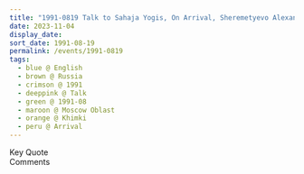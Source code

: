 ```yaml
---
title: "1991-0819 Talk to Sahaja Yogis, On Arrival, Sheremetyevo Alexander S. Pushkin International Airport, Khimki (29 kms NW from Moscow), Moscow Oblast, Russia"
date: 2023-11-04
display_date: 
sort_date: 1991-08-19
permalink: /events/1991-0819
tags:
  - blue @ English
  - brown @ Russia
  - crimson @ 1991
  - deeppink @ Talk
  - green @ 1991-08
  - maroon @ Moscow Oblast
  - orange @ Khimki
  - peru @ Arrival
---
```


<wave-list>
  <list-title color="green" width="75">Key Quote</list-title>
  <list-item color="BlanchedAlmond"  width="200"></list-item>
  <list-item color="Lavender"></list-item>
  <list-item color="BlanchedAlmond"></list-item>
</wave-list>

<br>

<wave-list>
  <list-title color="green" width="75">Comments</list-title>
  <list-item color="BlanchedAlmond"  width="200"></list-item>
  <list-item color="Lavender"></list-item>
  <list-item color="BlanchedAlmond"></list-item>
</wave-list>